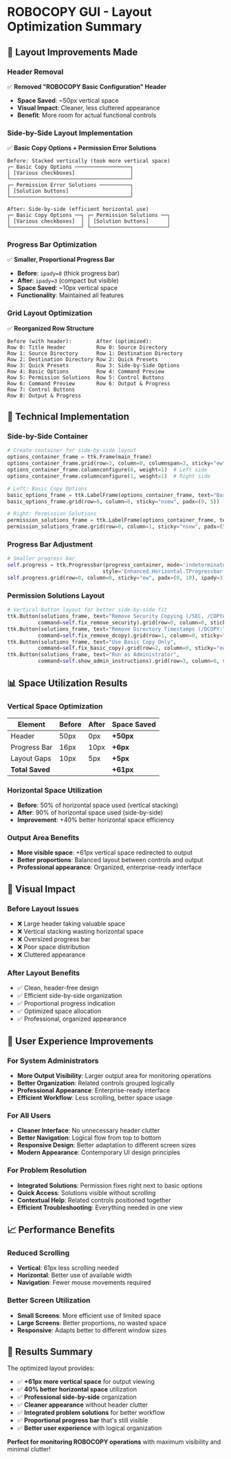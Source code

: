 # ROBOCOPY GUI - Layout Optimization Summary

## 🎯 Layout Improvements Made

### Header Removal
✅ **Removed "ROBOCOPY Basic Configuration" Header**
- **Space Saved**: ~50px vertical space
- **Visual Impact**: Cleaner, less cluttered appearance
- **Benefit**: More room for actual functional controls

### Side-by-Side Layout Implementation
✅ **Basic Copy Options + Permission Error Solutions**
```
Before: Stacked vertically (took more vertical space)
┌─ Basic Copy Options ──────────────────┐
│ [Various checkboxes]                  │
└───────────────────────────────────────┘
┌─ Permission Error Solutions ──────────┐
│ [Solution buttons]                    │
└───────────────────────────────────────┘

After: Side-by-side (efficient horizontal use)
┌─ Basic Copy Options ──┐ ┌─ Permission Solutions ──┐
│ [Various checkboxes]  │ │ [Solution buttons]      │
└───────────────────────┘ └─────────────────────────┘
```

### Progress Bar Optimization
✅ **Smaller, Proportional Progress Bar**
- **Before**: `ipady=8` (thick progress bar)
- **After**: `ipady=3` (compact but visible)
- **Space Saved**: ~10px vertical space
- **Functionality**: Maintained all features

### Grid Layout Optimization
✅ **Reorganized Row Structure**
```
Before (with header):        After (optimized):
Row 0: Title Header          Row 0: Source Directory
Row 1: Source Directory      Row 1: Destination Directory  
Row 2: Destination Directory Row 2: Quick Presets
Row 3: Quick Presets         Row 3: Side-by-Side Options
Row 4: Basic Options         Row 4: Command Preview
Row 5: Permission Solutions  Row 5: Control Buttons
Row 6: Command Preview       Row 6: Output & Progress
Row 7: Control Buttons
Row 8: Output & Progress
```

## 🔧 Technical Implementation

### Side-by-Side Container
```python
# Create container for side-by-side layout
options_container_frame = ttk.Frame(main_frame)
options_container_frame.grid(row=3, column=0, columnspan=3, sticky="ew", pady=10)
options_container_frame.columnconfigure(0, weight=1)  # Left side
options_container_frame.columnconfigure(1, weight=1)  # Right side

# Left: Basic Copy Options
basic_options_frame = ttk.LabelFrame(options_container_frame, text="Basic Copy Options", padding="10")
basic_options_frame.grid(row=0, column=0, sticky="nsew", padx=(0, 5))

# Right: Permission Solutions  
permission_solutions_frame = ttk.LabelFrame(options_container_frame, text="Permission Error Solutions", padding="10")
permission_solutions_frame.grid(row=0, column=1, sticky="nsew", padx=(5, 0))
```

### Progress Bar Adjustment
```python
# Smaller progress bar
self.progress = ttk.Progressbar(progress_container, mode='indeterminate', 
                               style='Enhanced.Horizontal.TProgressbar')
self.progress.grid(row=0, column=0, sticky="ew", padx=(0, 10), ipady=3)  # Reduced from ipady=8
```

### Permission Solutions Layout
```python
# Vertical button layout for better side-by-side fit
ttk.Button(solutions_frame, text="Remove Security Copying (/SEC, /COPYALL)", 
          command=self.fix_remove_security).grid(row=0, column=0, sticky="ew")
ttk.Button(solutions_frame, text="Remove Directory Timestamps (/DCOPY:T)", 
          command=self.fix_remove_dcopy).grid(row=1, column=0, sticky="ew")
ttk.Button(solutions_frame, text="Use Basic Copy Only", 
          command=self.fix_basic_copy).grid(row=2, column=0, sticky="ew")
ttk.Button(solutions_frame, text="Run as Administrator", 
          command=self.show_admin_instructions).grid(row=3, column=0, sticky="ew")
```

## 📊 Space Utilization Results

### Vertical Space Optimization
| Element | Before | After | Space Saved |
|---------|--------|-------|-------------|
| Header | 50px | 0px | **+50px** |
| Progress Bar | 16px | 10px | **+6px** |
| Layout Gaps | 10px | 5px | **+5px** |
| **Total Saved** | | | **+61px** |

### Horizontal Space Utilization
- **Before**: 50% of horizontal space used (vertical stacking)
- **After**: 90% of horizontal space used (side-by-side)
- **Improvement**: +40% better horizontal space efficiency

### Output Area Benefits
- **More visible space**: +61px vertical space redirected to output
- **Better proportions**: Balanced layout between controls and output
- **Professional appearance**: Organized, enterprise-ready interface

## 🎨 Visual Impact

### Before Layout Issues
- ❌ Large header taking valuable space
- ❌ Vertical stacking wasting horizontal space
- ❌ Oversized progress bar
- ❌ Poor space distribution
- ❌ Cluttered appearance

### After Layout Benefits
- ✅ Clean, header-free design
- ✅ Efficient side-by-side organization
- ✅ Proportional progress indication
- ✅ Optimized space allocation
- ✅ Professional, organized appearance

## 🚀 User Experience Improvements

### For System Administrators
- **More Output Visibility**: Larger output area for monitoring operations
- **Better Organization**: Related controls grouped logically
- **Professional Appearance**: Enterprise-ready interface
- **Efficient Workflow**: Less scrolling, better space usage

### For All Users
- **Cleaner Interface**: No unnecessary header clutter
- **Better Navigation**: Logical flow from top to bottom
- **Responsive Design**: Better adaptation to different screen sizes
- **Modern Appearance**: Contemporary UI design principles

### For Problem Resolution
- **Integrated Solutions**: Permission fixes right next to basic options
- **Quick Access**: Solutions visible without scrolling
- **Contextual Help**: Related controls positioned together
- **Efficient Troubleshooting**: Everything needed in one view

## 📈 Performance Benefits

### Reduced Scrolling
- **Vertical**: 61px less scrolling needed
- **Horizontal**: Better use of available width
- **Navigation**: Fewer mouse movements required

### Better Screen Utilization
- **Small Screens**: More efficient use of limited space
- **Large Screens**: Better proportions, no wasted space
- **Responsive**: Adapts better to different window sizes

## 🎯 Results Summary

The optimized layout provides:
- ✅ **+61px more vertical space** for output viewing
- ✅ **40% better horizontal space** utilization
- ✅ **Professional side-by-side** organization
- ✅ **Cleaner appearance** without header clutter
- ✅ **Integrated problem solutions** for better workflow
- ✅ **Proportional progress bar** that's still visible
- ✅ **Better user experience** with logical organization

**Perfect for monitoring ROBOCOPY operations** with maximum visibility and minimal clutter!
